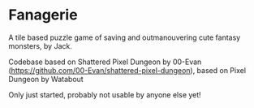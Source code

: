 # Fanagerie

A tile based puzzle game of saving and outmanouvering cute fantasy monsters, by Jack.

Codebase based on Shattered Pixel Dungeon by 00-Evan (https://github.com/00-Evan/shattered-pixel-dungeon), based on Pixel Dungeon by Watabout

Only just started, probably not usable by anyone else yet!

